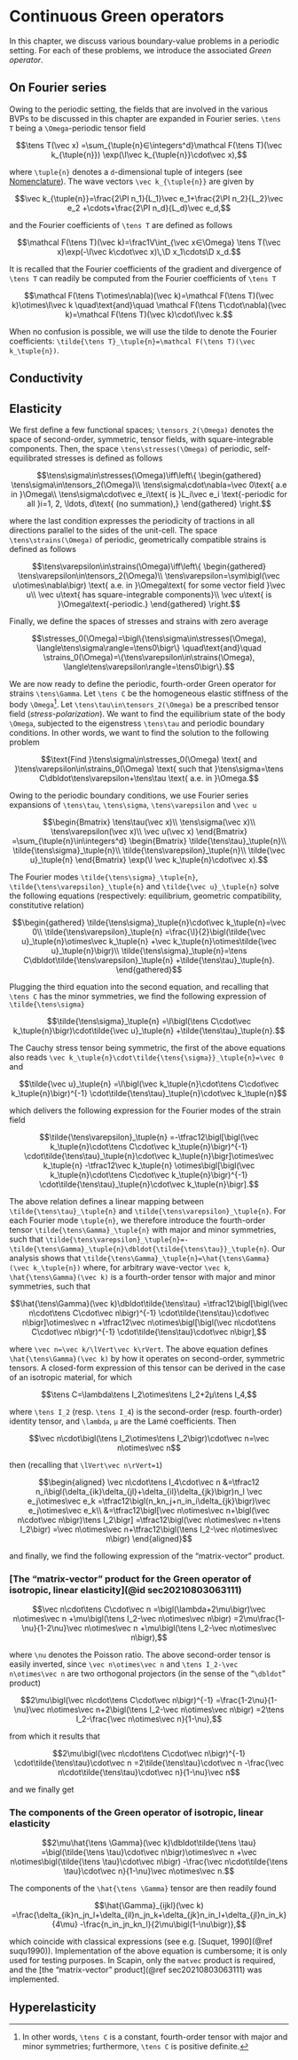 # Continuous Green operators

In this chapter, we discuss various boundary-value problems in a periodic
setting. For each of these problems, we introduce the associated *Green
operator*.

## On Fourier series

Owing to the periodic setting, the fields that are involved in the various BVPs
to be discussed in this chapter are expanded in Fourier series. ``\tens T``
being a ``\Omega``-periodic tensor field

```math
\tens T(\vec x)
=\sum_{\tuple{n}∈\integers^d}\mathcal F(\tens T)(\vec k_{\tuple{n}})
\exp(\I\vec k_{\tuple{n}}\cdot\vec x),
```

where ``\tuple{n}`` denotes a ``d``-dimensional tuple of integers (see
[Nomenclature](@ref)). The wave vectors ``\vec k_{\tuple{n}}`` are given by

```math
\vec k_{\tuple{n}}=\frac{2\PI n_1}{L_1}\vec e_1+\frac{2\PI n_2}{L_2}\vec e_2
+\cdots+\frac{2\PI n_d}{L_d}\vec e_d,
```

and the Fourier coefficients of ``\tens T`` are defined as follows

```math
\mathcal F(\tens T)(\vec k)=\frac1V\int_{\vec x∈\Omega}
\tens T(\vec x)\exp(-\I\vec k\cdot\vec x)\,\D x_1\cdots\D x_d.
```

It is recalled that the Fourier coefficients of the gradient and divergence of
``\tens T`` can readily be computed from the Fourier coefficients of ``\tens T``

```math
\mathcal F(\tens T\otimes\nabla)(\vec k)=\mathcal F(\tens T)(\vec k)\otimes\I\vec k
\quad\text{and}\quad
\mathcal F(\tens T\cdot\nabla)(\vec k)=\mathcal F(\tens T)(\vec k)\cdot\I\vec k.
```

When no confusion is possible, we will use the tilde to denote the Fourier
coefficients: ``\tilde{\tens T}_\tuple{n}=\mathcal F(\tens T)(\vec
k_\tuple{n})``.

## Conductivity

## Elasticity

We first define a few functional spaces; ``\tensors_2(\Omega)`` denotes the
space of second-order, symmetric, tensor fields, with square-integrable
components. Then, the space ``\tens\stresses(\Omega)`` of periodic,
self-equilibrated stresses is defined as follows

```math
\tens\sigma\in\stresses(\Omega)\iff\left\{
\begin{gathered}
\tens\sigma\in\tensors_2(\Omega)\\
\tens\sigma\cdot\nabla=\vec 0\text{ a.e in }\Omega\\
\tens\sigma\cdot\vec e_i\text{ is }L_i\vec e_i
\text{-periodic for all }i=1, 2, \ldots, d\text{ (no summation),}
\end{gathered}
\right.
```

where the last condition expresses the periodicity of tractions in all
directions parallel to the sides of the unit-cell. The space
``\tens\strains(\Omega)`` of periodic, geometrically compatible strains is
defined as follows

```math
\tens\varepsilon\in\strains(\Omega)\iff\left\{
\begin{gathered}
\tens\varepsilon\in\tensors_2(\Omega)\\
\tens\varepsilon=\sym\bigl(\vec u\otimes\nabla\bigr)
\text{ a.e. in }\Omega\text{ for some vector field }\vec u\\
\vec u\text{ has square-integrable components}\\
\vec u\text{ is }\Omega\text{-periodic.}
\end{gathered}
\right.
```

Finally, we define the spaces of stresses and strains with zero average

```math
\stresses_0(\Omega)=\bigl\{\tens\sigma\in\stresses(\Omega),
\langle\tens\sigma\rangle=\tens0\bigr\}
\quad\text{and}\quad
\strains_0(\Omega)=\{\tens\varepsilon\in\strains(\Omega),
\langle\tens\varepsilon\rangle=\tens0\bigr\}.
```

We are now ready to define the periodic, fourth-order Green operator for strains
``\tens\Gamma``. Let ``\tens C`` be the homogeneous elastic stiffness of the
body ``\Omega``[^1]. Let ``\tens\tau\in\tensors_2(\Omega)`` be a prescribed
tensor field (*stress-polarization*). We want to find the equilibrium state of
the body ``\Omega``, subjected to the eigenstress ``\tens\tau`` and periodic
boundary conditions. In other words, we want to find the solution to the
following problem

```math
\text{Find }\tens\sigma\in\stresses_0(\Omega)
\text{ and }\tens\varepsilon\in\strains_0(\Omega)
\text{ such that }\tens\sigma=\tens C\dbldot\tens\varepsilon+\tens\tau
\text{ a.e. in }\Omega.
```

[^1]: In other words, ``\tens C`` is a constant, fourth-order tensor with major
      and minor symmetries; furthermore, ``\tens C`` is positive definite.

Owing to the periodic boundary conditions, we use Fourier series expansions of
``\tens\tau``, ``\tens\sigma``, ``\tens\varepsilon`` and ``\vec u``

```math
\begin{Bmatrix}
\tens\tau(\vec x)\\
\tens\sigma(\vec x)\\
\tens\varepsilon(\vec x)\\
\vec u(\vec x)
\end{Bmatrix}
=\sum_{\tuple{n}\in\integers^d}
\begin{Bmatrix}
\tilde{\tens\tau}_\tuple{n}\\
\tilde{\tens\sigma}_\tuple{n}\\
\tilde{\tens\varepsilon}_\tuple{n}\\
\tilde{\vec u}_\tuple{n}
\end{Bmatrix}
\exp(\I \vec k_\tuple{n}\cdot\vec x).
```

The Fourier modes ``\tilde{\tens\sigma}_\tuple{n}``,
``\tilde{\tens\varepsilon}_\tuple{n}`` and ``\tilde{\vec u}_\tuple{n}`` solve
the following equations (respectively: equilibrium, geometric compatibility,
constitutive relation)

```math
\begin{gathered}
\tilde{\tens\sigma}_\tuple{n}\cdot\vec k_\tuple{n}=\vec 0\\
\tilde{\tens\varepsilon}_\tuple{n}
=\frac{\I}{2}\bigl(\tilde{\vec u}_\tuple{n}\otimes\vec k_\tuple{n}
+\vec k_\tuple{n}\otimes\tilde{\vec u}_\tuple{n}\bigr)\\
\tilde{\tens\sigma}_\tuple{n}=\tens C\dbldot\tilde{\tens\varepsilon}_\tuple{n}
+\tilde{\tens\tau}_\tuple{n}.
\end{gathered}
```

Plugging the third equation into the second equation, and recalling that ``\tens
C`` has the minor symmetries, we find the following expression of
``\tilde{\tens\sigma}``

```math
\tilde{\tens\sigma}_\tuple{n}
=\I\bigl(\tens C\cdot\vec k_\tuple{n}\bigr)\cdot\tilde{\vec u}_\tuple{n}
+\tilde{\tens\tau}_\tuple{n}.
```

The Cauchy stress tensor being symmetric, the first of the above equations also
reads ``\vec k_\tuple{n}\cdot\tilde{\tens{\sigma}}_\tuple{n}=\vec 0`` and

```math
\tilde{\vec u}_\tuple{n}
=\I\bigl(\vec k_\tuple{n}\cdot\tens C\cdot\vec k_\tuple{n}\bigr)^{-1}
\cdot\tilde{\tens\tau}_\tuple{n}\cdot\vec k_\tuple{n}
```

which delivers the following expression for the Fourier modes of the strain
field

```math
\tilde{\tens\varepsilon}_\tuple{n}
=-\tfrac12\bigl[\bigl(\vec k_\tuple{n}\cdot\tens C\cdot\vec k_\tuple{n}\bigr)^{-1}
\cdot\tilde{\tens\tau}_\tuple{n}\cdot\vec k_\tuple{n}\bigr]\otimes\vec k_\tuple{n}
-\tfrac12\vec k_\tuple{n}
\otimes\bigl[\bigl(\vec k_\tuple{n}\cdot\tens C\cdot\vec k_\tuple{n}\bigr)^{-1}
\cdot\tilde{\tens\tau}_\tuple{n}\cdot\vec k_\tuple{n}\bigr].
```

The above relation defines a linear mapping between
``\tilde{\tens\tau}_\tuple{n}`` and ``\tilde{\tens\varepsilon}_\tuple{n}``. For
each Fourier mode ``\tuple{n}``, we therefore introduce the fourth-order tensor
``\tilde{\tens\Gamma}_\tuple{n}`` with major and minor symmetries, such that
``\tilde{\tens\varepsilon}_\tuple{n}=-\tilde{\tens\Gamma}_\tuple{n}\dbldot{\tilde{\tens\tau}}_\tuple{n}``. Our
analysis shows that ``\tilde{\tens\Gamma}_\tuple{n}=\hat{\tens\Gamma}(\vec
k_\tuple{n})`` where, for arbitrary wave-vector ``\vec k``,
``\hat{\tens\Gamma}(\vec k)`` is a fourth-order tensor with major and minor
symmetries, such that

```math
\hat{\tens\Gamma}(\vec k)\dbldot\tilde{\tens\tau}
=\tfrac12\bigl[\bigl(\vec n\cdot\tens C\cdot\vec n\bigr)^{-1}
\cdot\tilde{\tens\tau}\cdot\vec n\bigr]\otimes\vec n
+\tfrac12\vec n\otimes\bigl[\bigl(\vec n\cdot\tens C\cdot\vec n\bigr)^{-1}
\cdot\tilde{\tens\tau}\cdot\vec n\bigr],
```

where ``\vec n=\vec k/\lVert\vec k\rVert``. The above equation defines
``\hat{\tens\Gamma}(\vec k)`` by how it operates on second-order, symmetric
tensors. A closed-form expression of this tensor can be derived in the case of
an isotropic material, for which

```math
\tens C=\lambda\tens I_2\otimes\tens I_2+2μ\tens I_4,
```

where ``\tens I_2`` (resp. ``\tens I_4``) is the second-order
(resp. fourth-order) identity tensor, and ``\lambda``, ``μ`` are the Lamé
coefficients. Then

```math
\vec n\cdot\bigl(\tens I_2\otimes\tens I_2\bigr)\cdot\vec n=\vec n\otimes\vec n
```

then (recalling that ``\lVert\vec n\rVert=1``)

```math
\begin{aligned}
\vec n\cdot\tens I_4\cdot\vec n
&=\tfrac12 n_i\bigl(\delta_{ik}\delta_{jl}+\delta_{il}\delta_{jk}\bigr)n_l
\vec e_j\otimes\vec e_k
=\tfrac12\bigl(n_kn_j+n_in_i\delta_{jk}\bigr)\vec e_j\otimes\vec e_k\\
&=\tfrac12\bigl[\vec n\otimes\vec n+\bigl(\vec n\cdot\vec n\bigr)\tens I_2\bigr]
=\tfrac12\bigl(\vec n\otimes\vec n+\tens I_2\bigr)
=\vec n\otimes\vec n+\tfrac12\bigl(\tens I_2-\vec n\otimes\vec n\bigr)
\end{aligned}
```

and finally, we find the following expression of the “matrix-vector” product.

### [The “matrix-vector” product for the Green operator of isotropic, linear elasticity](@id sec20210803063111)

```math
\vec n\cdot\tens C\cdot\vec n
=\bigl(\lambda+2\mu\bigr)\vec n\otimes\vec n
+\mu\bigl(\tens I_2-\vec n\otimes\vec n\bigr)
=2\mu\frac{1-\nu}{1-2\nu}\vec n\otimes\vec n
+\mu\bigl(\tens I_2-\vec n\otimes\vec n\bigr),
```

where ``\nu`` denotes the Poisson ratio. The above second-order tensor is easily
inverted, since ``\vec n\otimes\vec n`` and ``\tens I_2-\vec n\otimes\vec n``
are two orthogonal projectors (in the sense of the “``\dbldot``” product)

```math
2\mu\bigl(\vec n\cdot\tens C\cdot\vec n\bigr)^{-1}
=\frac{1-2\nu}{1-\nu}\vec n\otimes\vec n+2\bigl(\tens I_2-\vec n\otimes\vec n\bigr)
=2\tens I_2-\frac{\vec n\otimes\vec n}{1-\nu},
```

from which it results that

```math
2\mu\bigl(\vec n\cdot\tens C\cdot\vec n\bigr)^{-1}
\cdot\tilde{\tens\tau}\cdot\vec n
=2\tilde{\tens\tau}\cdot\vec n
-\frac{\vec n\cdot\tilde{\tens\tau}\cdot\vec n}{1-\nu}\vec n
```

and we finally get

### The components of the Green operator of isotropic, linear elasticity

```math
2\mu\hat{\tens \Gamma}(\vec k)\dbldot\tilde{\tens \tau}
=\bigl(\tilde{\tens \tau}\cdot\vec n\bigr)\otimes\vec n
+\vec n\otimes\bigl(\tilde{\tens \tau}\cdot\vec n\bigr)
-\frac{\vec n\cdot\tilde{\tens \tau}\cdot\vec n}{1-\nu}\vec n\otimes\vec n.
```

The components of the ``\hat{\tens \Gamma}`` tensor are then readily found

```math
\hat{\Gamma}_{ijkl}(\vec k)
=\frac{\delta_{ik}n_jn_l+\delta_{il}n_jn_k+\delta_{jk}n_in_l+\delta_{jl}n_in_k}{4\mu}
-\frac{n_in_jn_kn_l}{2\mu\bigl(1-\nu\bigr)},
```

which coincide with classical expressions (see e.g. [Suquet,
1990](@ref suqu1990)). Implementation of the above equation is
cumbersome; it is only used for testing purposes. In Scapin, only the
`matvec` product is required, and the [the “matrix-vector”
product](@ref sec20210803063111) was implemented.

## Hyperelasticity

